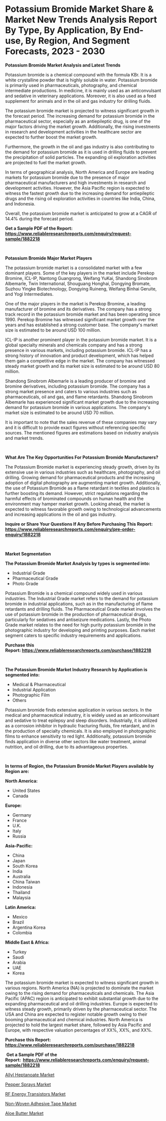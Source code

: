<p><h1>Potassium Bromide Market Share & Market New Trends Analysis Report By Type, By Application, By End-use, By Region, And Segment Forecasts, 2023 - 2030</h1></p><p><strong>Potassium Bromide Market Analysis and Latest Trends</strong></p>
<p><p>Potassium bromide is a chemical compound with the formula KBr. It is a white crystalline powder that is highly soluble in water. Potassium bromide is primarily used in pharmaceuticals, photography, and chemical intermediate productions. In medicine, it is mainly used as an anticonvulsant and sedative in veterinary applications. Moreover, it is also used as a feed supplement for animals and in the oil and gas industry for drilling fluids.</p><p>The potassium bromide market is projected to witness significant growth in the forecast period. The increasing demand for potassium bromide in the pharmaceutical sector, especially as an antiepileptic drug, is one of the major factors driving the market growth. Additionally, the rising investments in research and development activities in the healthcare sector are expected to further boost the market growth.</p><p>Furthermore, the growth in the oil and gas industry is also contributing to the demand for potassium bromide as it is used in drilling fluids to prevent the precipitation of solid particles. The expanding oil exploration activities are projected to fuel the market growth.</p><p>In terms of geographical analysis, North America and Europe are leading markets for potassium bromide due to the presence of major pharmaceutical manufacturers and high investments in research and development activities. However, the Asia Pacific region is expected to witness the fastest growth due to the increasing demand for antiepileptic drugs and the rising oil exploration activities in countries like India, China, and Indonesia.</p><p>Overall, the potassium bromide market is anticipated to grow at a CAGR of 14.4% during the forecast period.</p></p>
<p><strong>Get a Sample PDF of the Report:&nbsp; <a href="https://www.reliableresearchreports.com/enquiry/request-sample/1882218">https://www.reliableresearchreports.com/enquiry/request-sample/1882218</a></strong></p>
<p>&nbsp;</p>
<p><strong>Potassium Bromide Major Market Players</strong></p>
<p><p>The potassium bromide market is a consolidated market with a few dominant players. Some of the key players in the market include Perekop Bromine, ICL-IP, Nantong Guangrong, Weifang YuKai, Shandong Sinobrom Albemarle, Twin International, Shouguang Honghai, Dongying Bromate, Suzhou Yingke Biotechnology, Dongying Ruineng, Weifang Binhai Geruite, and Yogi Intermediates.</p><p>One of the major players in the market is Perekop Bromine, a leading manufacturer of bromine and its derivatives. The company has a strong track record in the potassium bromide market and has been operating since 1990. Perekop Bromine has witnessed significant market growth over the years and has established a strong customer base. The company's market size is estimated to be around USD 100 million.</p><p>ICL-IP is another prominent player in the potassium bromide market. It is a global specialty minerals and chemicals company and has a strong presence in various markets, including potassium bromide. ICL-IP has a strong history of innovation and product development, which has helped them gain a competitive edge in the market. The company has witnessed steady market growth and its market size is estimated to be around USD 80 million.</p><p>Shandong Sinobrom Albemarle is a leading producer of bromine and bromine derivatives, including potassium bromide. The company has a strong market presence and caters to various industries such as pharmaceuticals, oil and gas, and flame retardants. Shandong Sinobrom Albemarle has experienced significant market growth due to the increasing demand for potassium bromide in various applications. The company's market size is estimated to be around USD 70 million.</p><p>It is important to note that the sales revenue of these companies may vary and it is difficult to provide exact figures without referencing specific sources. The mentioned figures are estimations based on industry analysis and market trends.</p></p>
<p>&nbsp;</p>
<p><strong>What Are The Key Opportunities For Potassium Bromide Manufacturers?</strong></p>
<p><p>The Potassium Bromide market is experiencing steady growth, driven by its extensive use in various industries such as healthcare, photography, and oil drilling. Growing demand for pharmaceutical products and the increasing adoption of digital photography are augmenting market growth. Additionally, the use of Potassium Bromide as a flame retardant in textiles and plastics is further boosting its demand. However, strict regulations regarding the harmful effects of brominated compounds on human health and the environment may hamper market growth. Looking ahead, the market is expected to witness favorable growth owing to technological advancements and increasing applications in the oil and gas industry.</p></p>
<p><strong>Inquire or Share Your Questions If Any Before Purchasing This Report: <a href="https://www.reliableresearchreports.com/enquiry/pre-order-enquiry/1882218">https://www.reliableresearchreports.com/enquiry/pre-order-enquiry/1882218</a></strong></p>
<p>&nbsp;</p>
<p><strong>Market Segmentation</strong></p>
<p><strong>The Potassium Bromide Market Analysis by types is segmented into:</strong></p>
<p><ul><li>Industrial Grade</li><li>Pharmaceutical Grade</li><li>Photo Grade</li></ul></p>
<p><p>Potassium Bromide is a chemical compound widely used in various industries. The Industrial Grade market refers to the demand for potassium bromide in industrial applications, such as in the manufacturing of flame retardants and drilling fluids. The Pharmaceutical Grade market involves the use of potassium bromide in the production of pharmaceutical drugs, particularly for sedatives and antiseizure medications. Lastly, the Photo Grade market relates to the need for high purity potassium bromide in the photographic industry for developing and printing purposes. Each market segment caters to specific industry requirements and applications.</p></p>
<p><strong>Purchase this Report:&nbsp;<a href="https://www.reliableresearchreports.com/purchase/1882218">https://www.reliableresearchreports.com/purchase/1882218</a></strong></p>
<p>&nbsp;</p>
<p><strong>The Potassium Bromide Market Industry Research by Application is segmented into:</strong></p>
<p><ul><li>Medical & Pharmaceutical</li><li>Industrial Application</li><li>Photographic Film</li><li>Others</li></ul></p>
<p><p>Potassium bromide finds extensive application in various sectors. In the medical and pharmaceutical industry, it is widely used as an anticonvulsant and sedative to treat epilepsy and sleep disorders. Industrially, it is utilized as a corrosion inhibitor in hydraulic fracturing fluids, fire retardant, and in the production of specialty chemicals. It is also employed in photographic films to enhance sensitivity to red light. Additionally, potassium bromide finds application in diverse other sectors like water treatment, animal nutrition, and oil drilling, due to its advantageous properties.</p></p>
<p>&nbsp;</p>
<p><strong>In terms of Region, the Potassium Bromide Market Players available by Region are:</strong></p>
<p>
    <p> <strong> North America: </strong>
        <ul>
            <li>United States</li>
            <li>Canada</li>
        </ul>
        </p> 
    <p> <strong> Europe: </strong>
        <ul>
            <li>Germany</li>
            <li>France</li>
            <li>U.K.</li>
            <li>Italy</li>
            <li>Russia</li>
        </ul>
        </p> 
    <p> <strong> Asia-Pacific: </strong>
        <ul>
            <li>China</li>
            <li>Japan</li>
            <li>South Korea</li>
            <li>India</li>
            <li>Australia</li>
            <li>China Taiwan</li>
            <li>Indonesia</li>
            <li>Thailand</li>
            <li>Malaysia</li>
        </ul>
        </p> 
    <p> <strong> Latin America: </strong>
        <ul>
            <li>Mexico</li>
            <li>Brazil</li>
            <li>Argentina Korea</li>
            <li>Colombia</li>
        </ul>
        </p> 
    <p> <strong> Middle East & Africa: </strong>
        <ul>
            <li>Turkey</li>
            <li>Saudi</li>
            <li>Arabia</li>
            <li>UAE</li>
            <li>Korea</li>
        </ul>
    </p>
    </p>
<p><p>The potassium bromide market is expected to witness significant growth in various regions. North America (NA) is projected to dominate the market owing to the rising demand for pharmaceuticals and chemicals. The Asia Pacific (APAC) region is anticipated to exhibit substantial growth due to the expanding pharmaceutical and oil drilling industries. Europe is expected to witness steady growth, primarily driven by the pharmaceutical sector. The USA and China are expected to register notable growth owing to their booming pharmaceutical and chemical industries. North America is projected to hold the largest market share, followed by Asia Pacific and Europe, with respective valuation percentages of XX%, XX%, and XX%.</p></p>
<p><strong>Purchase this Report: <a href="https://www.reliableresearchreports.com/purchase/1882218">https://www.reliableresearchreports.com/purchase/1882218</a></strong></p>
<p>&nbsp;<strong>Get a Sample PDF of the Report:&nbsp;&nbsp;<a href="https://www.reliableresearchreports.com/enquiry/request-sample/1882218">https://www.reliableresearchreports.com/enquiry/request-sample/1882218</a></strong></p>
<p><strong></strong></p>
<p><p><a href="https://github.com/aashishrp02/Market-Research-Report-List-1/blob/main/allyl-heptanoate-market.md">Allyl Heptanoate Market</a></p><p><a href="https://medium.com/@ryansai15420/pepper-sprays-market-share-evolution-and-market-growth-trends-2023-2030-85233db34c2c">Pepper Sprays Market</a></p><p><a href="https://medium.com/@madelynyost/rf-energy-transistors-market-report-reveals-the-latest-trends-and-growth-opportunities-of-this-cd8a232073f7">RF Energy Transistors Market</a></p><p><a href="https://medium.com/@taraktanay7654/non-woven-adhesive-tape-market-insights-into-market-cagr-market-trends-and-growth-strategies-eac24a073416">Non-Woven Adhesive Tape Market</a></p><p><a href="https://github.com/aasishrp01/Market-Research-Report-List-1/blob/main/aloe-butter-market.md">Aloe Butter Market</a></p></p>